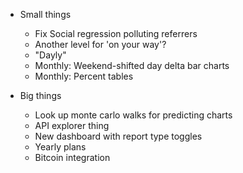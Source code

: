 * Small things
    * Fix Social regression polluting referrers
    * Another level for 'on your way'?
    * "Dayly"
    * Monthly: Weekend-shifted day delta bar charts
    * Monthly: Percent tables

* Big things
    * Look up monte carlo walks for predicting charts
    * API explorer thing
    * New dashboard with report type toggles
    * Yearly plans
    * Bitcoin integration
